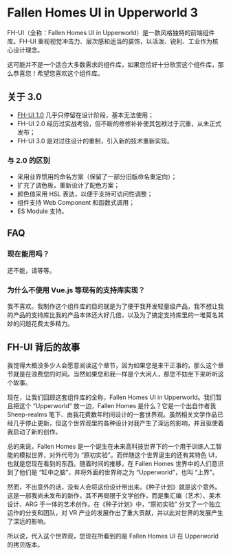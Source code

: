 # Fallen Homes UI in Upperworld 3

FH-UI（全称：Fallen Homes UI in Upperworld）是一款风格独特的前端组件库。FH-UI 重视视觉冲击力、层次感和适当的装饰，以活泼、锐利、工业作为核心设计理念。

这可能并不是一个适合大多数需求的组件库，如果您恰好十分欣赏这个组件库，那么恭喜您！希望您喜欢这个组件库。


## 关于 3.0

- [FH-UI 1.0](https://github.com/sheep-realms/Fallen-Homes-UI-in-Upperworld) 几乎只停留在设计阶段，基本无法使用；
- FH-UI 2.0 经历过实战考验，但不断的修修补补使其包袱过于沉重，从未正式发布；
- FH-UI 3.0 是对过往设计的重制，引入新的技术重新实现。

### 与 2.0 的区别

- 采用业界惯用的命名方案（保留了一部分旧版命名重定向）；
- 扩充了调色板，重新设计了配色方案；
- 颜色值采用 HSL 表达，以便于支持可访问性调整；
- 组件支持 Web Component 和函数式调用；
- ES Module 支持。


## FAQ

### 现在能用吗？

还不能，请等等。

### 为什么不使用 Vue.js 等现有的支持库实现？

我不喜欢。我制作这个组件库的目的就是为了便于我开发轻量级产品，我不想让我的产品的支持库比我的产品本体还大好几倍，以及为了搞定支持库里的一堆莫名其妙的问题花费太多精力。


## FH-UI 背后的故事

我觉得大概没多少人会愿意阅读这个章节，因为如果您是来干正事的，那么这个章节就是在浪费您的时间。当然如果您和我一样是个大闲人，那您不妨坐下来听听这个故事。

现在，让我们回顾这套组件库的全称，Fallen Homes UI in Upperworld。我们暂且把这个 “Upperworld” 放一边，Fallen Homes 是什么？它是一个出自作者我 Sheep-realms 笔下、由我花费数年时间设计的一套世界观。虽然相关文学作品已经几乎停止更新，但这个世界观里的各种设计对我产生了深远的影响，并且驱使着我启动了新的创作。

总的来说，Fallen Homes 是一个诞生在未来高科技世界下的一个用于训练人工智能的模拟世界，对外代号为 “原初实验”。而伴随这个世界诞生的还有其特色 UI，也就是您现在看到的东西。随着时间的推移，在 Fallen Homes 世界中的人们意识到了他们是 “缸中之脑”，并将外面的世界称之为 “Upperworld”，也叫 “上界”。

然而，不出意外的话，没有人会将这份设计带出来。《种子计划》就是这个意外。这是一部我尚未发布的新作，其不再局限于文学创作，而是集汇编（艺术）、美术设计、ARG 于一体的艺术创作。在《种子计划》中，“原初实验” 分叉了一个独立运作的分支和团队，对 VR 产业的发展作出了重大贡献，并以此对世界的发展产生了深远的影响。

所以说，代入这个世界观，您现在所看到的是 Fallen Homes UI 在 Upperworld 的拷贝版本。
